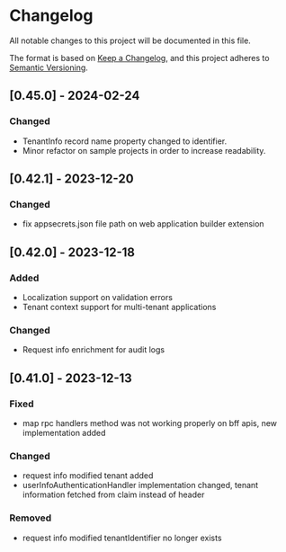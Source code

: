 # Changelog

All notable changes to this project will be documented in this file.

The format is based on [Keep a Changelog](https://keepachangelog.com/en/1.0.0/),
and this project adheres to [Semantic Versioning](https://semver.org/spec/v2.0.0.html).

## [0.45.0] - 2024-02-24

### Changed

- TenantInfo record name property changed to identifier.
- Minor refactor on sample projects in order to increase readability.

## [0.42.1] - 2023-12-20

### Changed

- fix appsecrets.json file path on web application builder extension

## [0.42.0] - 2023-12-18

### Added

- Localization support on validation errors
- Tenant context support for multi-tenant applications

### Changed

- Request info enrichment for audit logs

## [0.41.0] - 2023-12-13

### Fixed

- map rpc handlers method was not working properly on bff apis, new implementation added

### Changed

- request info modified tenant added
- userInfoAuthenticationHandler implementation changed, tenant information fetched from claim instead of header

### Removed

- request info modified tenantIdentifier no longer exists
